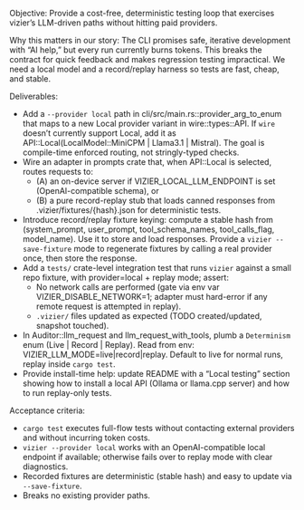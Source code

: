 Objective: Provide a cost-free, deterministic testing loop that exercises vizier’s LLM-driven paths without hitting paid providers.

Why this matters in our story: The CLI promises safe, iterative development with “AI help,” but every run currently burns tokens. This breaks the contract for quick feedback and makes regression testing impractical. We need a local model and a record/replay harness so tests are fast, cheap, and stable.

Deliverables:
- Add a `--provider local` path in cli/src/main.rs::provider_arg_to_enum that maps to a new Local provider variant in wire::types::API. If `wire` doesn’t currently support Local, add it as API::Local(LocalModel::MiniCPM | Llama3.1 | Mistral). The goal is compile-time enforced routing, not stringly-typed checks.
- Wire an adapter in prompts crate that, when API::Local is selected, routes requests to: 
  - (A) an on-device server if VIZIER_LOCAL_LLM_ENDPOINT is set (OpenAI-compatible schema), or
  - (B) a pure record-replay stub that loads canned responses from .vizier/fixtures/{hash}.json for deterministic tests.
- Introduce record/replay fixture keying: compute a stable hash from (system_prompt, user_prompt, tool_schema_names, tool_calls_flag, model_name). Use it to store and load responses. Provide a `vizier --save-fixture` mode to regenerate fixtures by calling a real provider once, then store the response.
- Add a `tests/` crate-level integration test that runs `vizier` against a small repo fixture, with provider=local + replay mode; assert:
  - No network calls are performed (gate via env var VIZIER_DISABLE_NETWORK=1; adapter must hard-error if any remote request is attempted in replay).
  - `.vizier/` files updated as expected (TODO created/updated, snapshot touched).
- In Auditor::llm_request and llm_request_with_tools, plumb a `Determinism` enum (Live | Record | Replay). Read from env: VIZIER_LLM_MODE=live|record|replay. Default to live for normal runs, replay inside `cargo test`.
- Provide install-time help: update README with a “Local testing” section showing how to install a local API (Ollama or llama.cpp server) and how to run replay-only tests.

Acceptance criteria:
- `cargo test` executes full-flow tests without contacting external providers and without incurring token costs.
- `vizier --provider local` works with an OpenAI-compatible local endpoint if available; otherwise fails over to replay mode with clear diagnostics.
- Recorded fixtures are deterministic (stable hash) and easy to update via `--save-fixture`.
- Breaks no existing provider paths.

